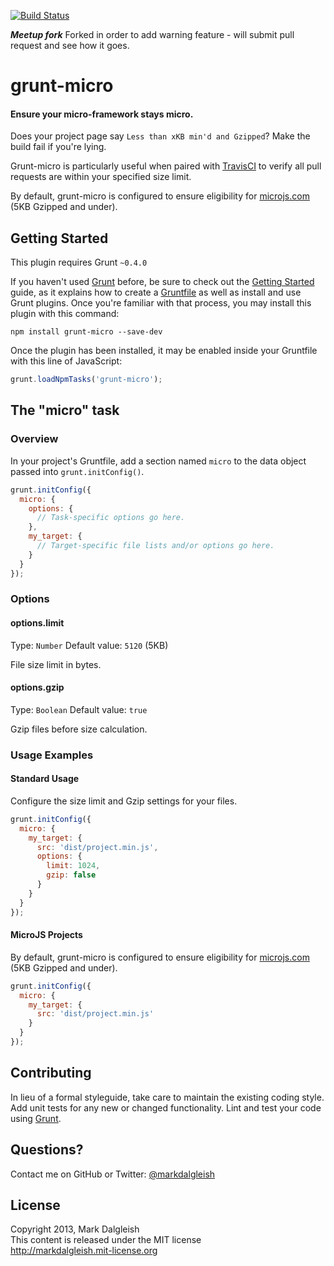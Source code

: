 [![Build Status](https://secure.travis-ci.org/markdalgleish/grunt-micro.png)](http://travis-ci.org/markdalgleish/grunt-micro)

***Meetup fork***
Forked in order to add warning feature - will submit pull request and see how it goes.

# grunt-micro

#### Ensure your micro-framework stays micro.

Does your project page say `Less than xKB min'd and Gzipped`? Make the build fail if you're lying.

Grunt-micro is particularly useful when paired with [TravisCI](http://about.travis-ci.org/docs/user/getting-started/) to verify all pull requests are within your specified size limit.

By default, grunt-micro is configured to ensure eligibility for [microjs.com](http://microjs.com) (5KB Gzipped and under).

## Getting Started
This plugin requires Grunt `~0.4.0`

If you haven't used [Grunt](http://gruntjs.com/) before, be sure to check out the [Getting Started](http://gruntjs.com/getting-started) guide, as it explains how to create a [Gruntfile](http://gruntjs.com/sample-gruntfile) as well as install and use Grunt plugins. Once you're familiar with that process, you may install this plugin with this command:

```shell
npm install grunt-micro --save-dev
```

Once the plugin has been installed, it may be enabled inside your Gruntfile with this line of JavaScript:

```js
grunt.loadNpmTasks('grunt-micro');
```

## The "micro" task

### Overview
In your project's Gruntfile, add a section named `micro` to the data object passed into `grunt.initConfig()`.

```js
grunt.initConfig({
  micro: {
    options: {
      // Task-specific options go here.
    },
    my_target: {
      // Target-specific file lists and/or options go here.
    }
  }
});
```

### Options

#### options.limit
Type: `Number`
Default value: `5120` (5KB)

File size limit in bytes.

#### options.gzip
Type: `Boolean`
Default value: `true`

Gzip files before size calculation.

### Usage Examples

#### Standard Usage

Configure the size limit and Gzip settings for your files.

```js
grunt.initConfig({
  micro: {
    my_target: {
      src: 'dist/project.min.js',
      options: {
        limit: 1024,
        gzip: false
      }
    }
  }
});
```
#### MicroJS Projects

By default, grunt-micro is configured to ensure eligibility for [microjs.com](http://microjs.com) (5KB Gzipped and under).

```js
grunt.initConfig({
  micro: {
    my_target: {
      src: 'dist/project.min.js'
    }
  }
});
```

## Contributing
In lieu of a formal styleguide, take care to maintain the existing coding style. Add unit tests for any new or changed functionality. Lint and test your code using [Grunt](http://gruntjs.com/).

## Questions?

Contact me on GitHub or Twitter: [@markdalgleish](http://twitter.com/markdalgleish)

## License

Copyright 2013, Mark Dalgleish  
This content is released under the MIT license  
http://markdalgleish.mit-license.org
